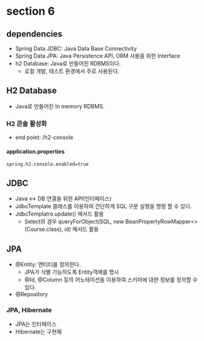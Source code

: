 # section 6

## dependencies

-   Spring Data JDBC: Java Data Base Connectivity
-   Spring Data JPA: Java Persistence API, ORM 사용을 위한 Interface
-   h2 Database: Java로 만들어진 RDBMS이다.
    -   로컬 개발, 테스트 환경에서 주로 사용된다.

## H2 Database

-   Java로 만들어진 In memory RDBMS.

### H2 콘솔 활성화

-   end point: /h2-console

#### application.properties

```
spring.h2.console.enabled=true
```

## JDBC

-   Java <-> DB 연결을 위한 API(인터페이스)
-   JdbcTemplate 클래스를 이용하여 간단하게 SQL 구분 실행을 명령 할 수 있다.
-   JdbcTemplatre.update() 메서드 활용
    -   Select의 경우 queryForObject(SQL, new BeanPropertyRowMapper<>(Course.class), id) 메서드 활용

## JPA

-   @Entity: 엔티티를 정의한다.
    -   JPA가 식별 가능하도록 Entity객체를 명시
    -   @Id, @Column 등의 어노테이션을 이용하여 스키마에 대한 정보를 정의할 수 있다.
-   @Repository

### JPA, Hibernate

-   JPA는 인터페이스
-   Hibernate는 구현체
